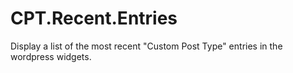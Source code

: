 # CPT.Recent.Entries
Display a list of the most recent "Custom Post Type" entries in the wordpress widgets.
